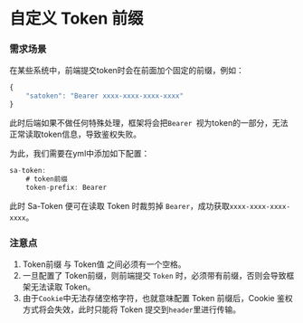 # 自定义 Token 前缀

### 需求场景

在某些系统中，前端提交token时会在前面加个固定的前缀，例如：

``` js
{
	"satoken": "Bearer xxxx-xxxx-xxxx-xxxx"
}
```

此时后端如果不做任何特殊处理，框架将会把`Bearer `视为token的一部分，无法正常读取token信息，导致鉴权失败。

为此，我们需要在yml中添加如下配置：
``` java
sa-token: 
	# token前缀
	token-prefix: Bearer
```

此时 Sa-Token 便可在读取 Token 时裁剪掉 `Bearer`，成功获取`xxxx-xxxx-xxxx-xxxx`。


### 注意点

1. Token前缀  与 Token值 之间必须有一个空格。
2. 一旦配置了 Token前缀，则前端提交 `Token` 时，必须带有前缀，否则会导致框架无法读取 Token。
3. 由于`Cookie`中无法存储空格字符，也就意味配置 Token 前缀后，Cookie 鉴权方式将会失效，此时只能将 Token 提交到`header`里进行传输。

